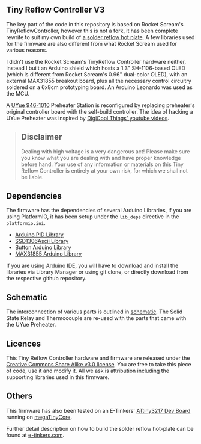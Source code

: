 ## Tiny Reflow Controller V3

The key part of the code in this repository is based on Rocket Scream's TinyReflowController, however this is not a fork, it has been complete rewrite to suit my own build of [a solder reflow hot plate](https://www.e-tinkers.com/2021/07/converting-uyue-preheater-into-a-solder-reflow-hot-plate/). A few libraries used for the firmware are also different from what Rocket Scream used for various reasons.

I didn't use the Rocket Scream's TinyReflow Controller hardware neither, instead I built an Arduino shield which hosts a 1.3" SH-1106-based OLED (which is different from Rocket Scream's 0.96" dual-color OLED), with an external MAX31855 breakout board, plus all the necessary control circuitry soldered on a 6x8cm prototyping board. An Arduino Leonardo was used as the MCU.

A [UYue 946-1010](https://github.com/e-tinkers/TinyReflowControllerV3/blob/master/resources/UYue_946-1010.jpg) Preheater Station is reconfigured by replacing preheater's original controller board with the self-build controller. The idea of hacking a UYue Preheater was inspired by [DigiCool Things' youtube videos](https://youtu.be/ZxsIIwjR5n8).

> ## Disclaimer
> Dealing with high voltage is a very dangerous act! Please make sure you know what you are dealing with and have proper knowledge before hand. Your use of any information or materials on this Tiny Reflow Controller is entirely at your own risk, for which we shall not be liable.

## Dependencies
The firmware has the dependencies of several Arduino Libraries, if you are using PlatformIO, it has been setup under the `lib_deps` directive in the `platformio.ini`.

  - [Arduino PID Library](https://github.com/br3ttb/Arduino-PID-Library)
  - [SSD1306Ascii Library](https://github.com/greiman/SSD1306Ascii)
  - [Button Arduino Library](https://github.com/e-tinkers/button)
  - [MAX31855 Arduino Library](https://github.com/e-tinkers/MAX31855)

If you are using Arduino IDE, you will have to download and install the libraries via Library Manager or using git clone, or directly download from the respective github repository.

## Schematic
The interconnection of various parts is outlined in [schematic](https://github.com/e-tinkers/TinyReflowControllerV3/blob/master/resources/TinyReflowControllerV3.pdf). The Solid State Relay and Thermocouple are re-used with the parts that came with the UYue Preheater.

## Licences

This Tiny Reflow Controller hardware and firmware are released under the [Creative Commons Share Alike v3.0 license](http://creativecommons.org/licenses/by-sa/3.0/). You are free to take this piece of code, use it and modify it. All we ask is attribution including the supporting libraries used in this firmware.

## Others
This firmware has also been tested on an E-Tinkers' [ATtiny3217 Dev Board](https://github.com/e-tinkers/attiny3217) running on [megaTinyCore](https://github.com/SpenceKonde/megaTinyCore).

Further detail description on how to build the solder reflow hot-plate can be found at [e-tinkers.com](https://www.e-tinkers.com/2021/07/converting-uyue-preheater-into-a-solder-reflow-hot-plate/).
